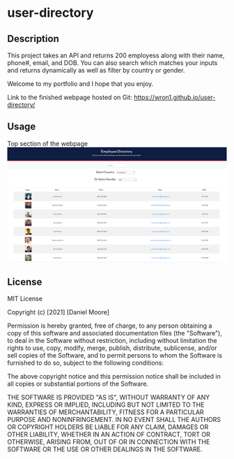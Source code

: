 # user-directory

## Description

This project takes an API and returns 200 employess along with their name, phone#, email, and DOB. You can also search which matches your inputs and returns dynamically as well as filter by country or gender.

Welcome to my portfolio and I hope that you enjoy.

Link to the finished webpage hosted on Git: https://wron1.github.io/user-directory/


## Usage

Top section of the webpage
![Screenshot 1](public/Capture.PNG?raw=true)


## License

MIT License

Copyright (c) [2021] [Daniel Moore]

Permission is hereby granted, free of charge, to any person obtaining a copy
of this software and associated documentation files (the "Software"), to deal
in the Software without restriction, including without limitation the rights
to use, copy, modify, merge, publish, distribute, sublicense, and/or sell
copies of the Software, and to permit persons to whom the Software is
furnished to do so, subject to the following conditions:

The above copyright notice and this permission notice shall be included in all
copies or substantial portions of the Software.

THE SOFTWARE IS PROVIDED "AS IS", WITHOUT WARRANTY OF ANY KIND, EXPRESS OR
IMPLIED, INCLUDING BUT NOT LIMITED TO THE WARRANTIES OF MERCHANTABILITY,
FITNESS FOR A PARTICULAR PURPOSE AND NONINFRINGEMENT. IN NO EVENT SHALL THE
AUTHORS OR COPYRIGHT HOLDERS BE LIABLE FOR ANY CLAIM, DAMAGES OR OTHER
LIABILITY, WHETHER IN AN ACTION OF CONTRACT, TORT OR OTHERWISE, ARISING FROM,
OUT OF OR IN CONNECTION WITH THE SOFTWARE OR THE USE OR OTHER DEALINGS IN THE
SOFTWARE.